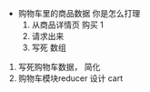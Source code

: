 - 购物车里的商品数据 你是怎么打理
    1. 从商品详情页 购买 1
    2. 请求出来
    3. 写死 数组

1. 写死购物车数据， 简化
2. 购物车模块reducer 设计
    cart